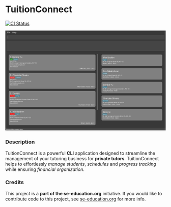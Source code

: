 # TuitionConnect

[![CI Status](https://github.com/se-edu/addressbook-level3/workflows/Java%20CI/badge.svg)](https://github.com/AY2324S1-CS2103T-F10-4/tp/actions)

![Ui](docs/images/Ui.png)
### Description
TuitionConnect is a powerful **CLI** application designed to streamline the management of your tutoring business for **private tutors**. TuitionConnect helps to effortlessly *manage students*, *schedules* and *progress tracking* while ensuring *financial organization*.

### Credits
This project is a **part of the se-education.org** initiative. If you would like to contribute code to this project, see [se-education.org](https://se-education.org#https://se-education.org/#contributing) for more info.
